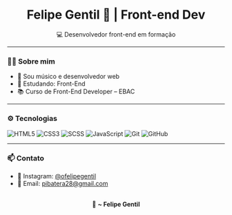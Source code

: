 <h1 align="center">Felipe Gentil 🤘 | Front-end Dev </h1>

<p align="center"> 
  💻 Desenvolvedor front-end em formação  
</p>

---

### 👨‍💻 Sobre mim

- 🎵 Sou músico e desenvolvedor web
- 🧠 Estudando: Front-End
- 📚 Curso de Front-End Developer – EBAC

---

### ⚙️ Tecnologias

![HTML5](https://img.shields.io/badge/-HTML5-E34F26?style=flat&logo=html5&logoColor=white)
![CSS3](https://img.shields.io/badge/-CSS3-1572B6?style=flat&logo=css3)
![SCSS](https://img.shields.io/badge/-SCSS-CC6699?style=flat&logo=sass&logoColor=white)
![JavaScript](https://img.shields.io/badge/-JavaScript-F7DF1E?style=flat&logo=javascript&logoColor=black)
![Git](https://img.shields.io/badge/-Git-F05032?style=flat&logo=git&logoColor=white)
![GitHub](https://img.shields.io/badge/-GitHub-181717?style=flat&logo=github)


---

### 📫 Contato

- 🎸 Instagram: [@ofelipegentil](https://www.instagram.com/ofelipegentil/)
- 📧 Email: pibatera28@gmail.com 

<p align="center">
  <br>
  🎤 <strong>~ Felipe Gentil</strong>
</p>
